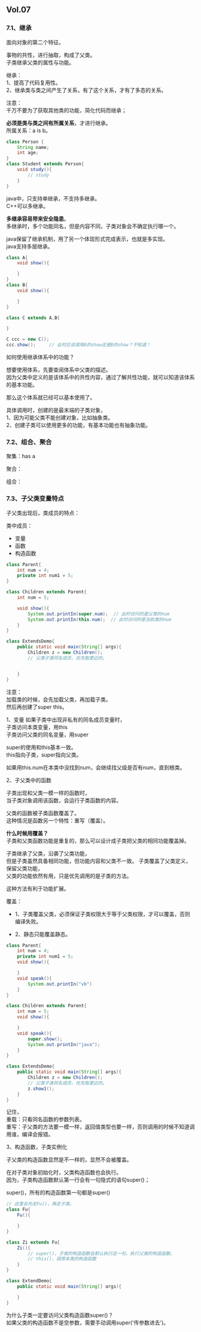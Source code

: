 ## Vol.07

### 7.1、继承

面向对象的第二个特征。   

事物的共性，进行抽取，构成了父类。   
子类继承父类的属性与功能。   

继承：   
1、提高了代码复用性。   
2、继承类与类之间产生了关系，有了这个关系，才有了多态的关系。   

注意：   
千万不要为了获取其他类的功能，简化代码而继承；  

**必须是类与类之间有所属关系**，才进行继承。   
所属关系：a is b。   

```java
class Person {
    String name;
    int age;
}
class Student extends Person{
    void study(){
        // study
    }
}
```  

java中，只支持单继承，不支持多继承。   
C++可以多继承。   

**多继承容易带来安全隐患**。   
多继承时，多个功能同名，但是内容不同，子类对象会不确定执行哪一个。   

java保留了继承机制，用了另一个体现形式完成表示，也就是多实现。   
java支持多层继承。

```java
class A{
    void show(){

    }
}
class B{
    void show(){

    }
}

class C extends A,B{

}

C ccc = new C();
ccc.show();     // 此时应该调用A的show还是B的show？不知道！
```

如何使用继承体系中的功能？   

想要使用体系，先要查阅体系中父类的描述。   
因为父类中定义的是该体系中的共性内容，通过了解共性功能，就可以知道该体系的基本功能。   

那么这个体系就已经可以基本使用了。   

具体调用时，创建的是最末端的子类对象，   
1、因为可能父类不能创建对象，比如抽象类。   
2、创建子类可以使用更多的功能，有基本功能也有抽象功能。   


### 7.2、组合、聚合

聚集：has a    

聚合：   

组合：   


### 7.3、子父类变量特点

子父类出现后，类成员的特点：   

类中成员：
- 变量
- 函数
- 构造函数   


```java
class Parent{
    int num = 4;
    private int num1 = 5;
}

class Children extends Parent{
    int num = 5;

    void show(){
        System.out.printIn(super.num);  // 此时访问的是父类的num
        System.out.printIn(this.num);  // 此时访问的是当前类的num
    }
}

class ExtendsDemo{
    public static void main(String[] args){
        Children z = new Children();
        // 父类子类同名成员，优先取更近的。


    }
}
```
注意：   
加载类的时候，会先加载父类，再加载子类。   
然后再创建了super this。   

1、变量
如果子类中出现非私有的同名成员变量时，   
子类访问本类变量，用this   
子类访问父类的同名变量，用super   

super的使用和this基本一致。   
this指向子类，super指向父类。   
 
如果用this.num在本类中没找到num，会继续找父级是否有num，直到根类。   



2、子父类中的函数   

子类出现和父类一模一样的函数时，   
当子类对象调用该函数，会运行子类函数的内容。   

父类的函数被子类函数覆盖了。   
这种情况是函数另一个特性：重写（覆盖）。   

**什么时候用覆盖？**   
子类和父类函数功能是重复的，那么可以设计成子类把父类的相同功能覆盖掉。   

子类继承了父类，沿袭了父类功能，   
但是子类虽然具备相同功能，但功能内容和父类不一致。
子类覆盖了父类定义，保留父类功能，   
父类的功能依然有用，只是优先调用的是子类的方法。   

这种方法有利于功能扩展。   

覆盖：   
- 1、子类覆盖父类，必须保证子类权限大于等于父类权限，才可以覆盖，否则编译失败。

- 2、静态只能覆盖静态。   

```java
class Parent{
    int num = 4;
    private int num1 = 5;
    void show(){

    }
    void speak(){
        System.out.printIn("vb")
    }
}

class Children extends Parent{
    int num = 5;
    void show(){

    }
    void speak(){
        super.show();
        System.out.printIn("java");
    }
}

class ExtendsDemo{
    public static void main(String[] args){
        Children z = new Children();
        // 父类子类同名成员，优先取更近的。
        z.show1();
    }
}
```

记住，   
重载：只看同名函数的参数列表。   
重写：子父类的方法要一模一样，返回值类型也要一样，否则调用的时候不知道调用谁，编译会报错。   


3、构造函数，子类实例化   

子父类的构造函数显然是不一样的，显然不会被覆盖。   

在对子类对象初始化时，父类构造函数也会执行。   
因为，子类构造函数默认第一行会有一句隐式的语句super()；   

super()，所有的构造函数第一句都是super()   

```java
// 这里会先走Fu()，再走子类。
class Fu{
    Fu(){

    }
}

class Zi extends Fu{
    Zi(){
        // super()，子类的构造函数会默认执行这一句，执行父类的构造函数。
        // this()，调用本类的构造函数
    }
}

class ExtendDemo{
    public static void main(String[] args){

    }
}
```

为什么子类一定要访问父类构造函数super()？   
如果父类的构造函数不是空参数，需要手动调用super('传参数进去')。   
 